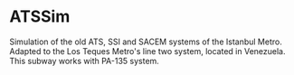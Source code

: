 # ATSSim
Simulation of the old ATS, SSI and SACEM systems of the Istanbul Metro. Adapted to the Los Teques Metro's line two system, located in Venezuela. This subway works with PA-135 system.